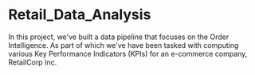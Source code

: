 # Retail_Data_Analysis
In this project, we've built a data pipeline that focuses on the Order Intelligence.  As part of which we've have been tasked with computing various Key Performance Indicators (KPIs) for an e-commerce company, RetailCorp Inc.
